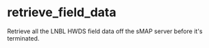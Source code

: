 # retrieve_field_data
Retrieve all the LNBL HWDS field data off the sMAP server before it's terminated.
